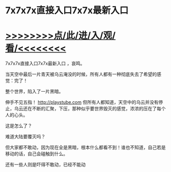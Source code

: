 # 7x7x7x直接入口7x7x最新入口

# <a href="https://github.com/verttd/lkjh/issues/1">>>>>>>>>点/此/进/入/观/看/<<<<<<<<</a>

7x7x7x直接入口7x7x最新入口
，哀鸣。

当天空中最后一片青天被乌云淹没的时候，所有人都有一种彻底失去了希望的感觉：完了！

整个世界，陷入了一片黑暗。

伸手不见五指！
http://playstube.com
但所有人都知道，天空中的乌云并没有停止，乌云还在不断的汇聚，下压，那种似乎要世界毁灭的感觉，浓浓的压在了每个人的心头。

这是怎么了？

难道大陆要覆灭吗？

但大家都不敢动，因为现在全是黑暗，根本什么都看不到！谁也不知道，自己若是移动的话，自己会碰触到什么。

还有一些人则是吓得不敢动，已经不能动

